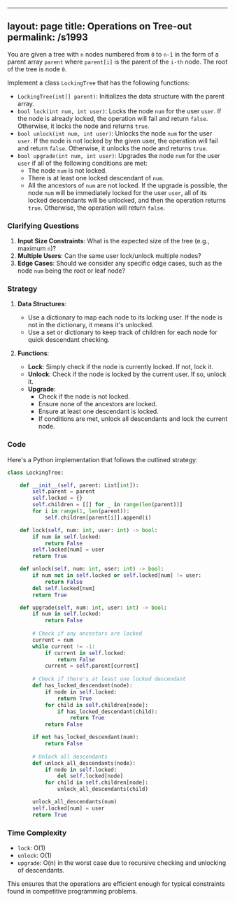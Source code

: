 
---
layout: page
title:  Operations on Tree-out
permalink: /s1993
---

You are given a tree with `n` nodes numbered from `0` to `n-1` in the form of a parent array `parent` where `parent[i]` is the parent of the `i-th` node. The root of the tree is node `0`.

Implement a class `LockingTree` that has the following functions:

- `LockingTree(int[] parent)`: Initializes the data structure with the parent array.
- `bool lock(int num, int user)`: Locks the node `num` for the user `user`. If the node is already locked, the operation will fail and return `false`. Otherwise, it locks the node and returns `true`.
- `bool unlock(int num, int user)`: Unlocks the node `num` for the user `user`. If the node is not locked by the given user, the operation will fail and return `false`. Otherwise, it unlocks the node and returns `true`.
- `bool upgrade(int num, int user)`: Upgrades the node `num` for the user `user` if all of the following conditions are met:
  - The node `num` is not locked.
  - There is at least one locked descendant of `num`.
  - All the ancestors of `num` are not locked. If the upgrade is possible, the node `num` will be immediately locked for the user `user`, all of its locked descendants will be unlocked, and then the operation returns `true`. Otherwise, the operation will return `false`.

### Clarifying Questions

1. **Input Size Constraints**: What is the expected size of the tree (e.g., maximum `n`)?
2. **Multiple Users**: Can the same user lock/unlock multiple nodes?
3. **Edge Cases**: Should we consider any specific edge cases, such as the node `num` being the root or leaf node?

### Strategy

1. **Data Structures**:
   - Use a dictionary to map each node to its locking user. If the node is not in the dictionary, it means it's unlocked.
   - Use a set or dictionary to keep track of children for each node for quick descendant checking.

2. **Functions**:
   - **Lock**: Simply check if the node is currently locked. If not, lock it.
   - **Unlock**: Check if the node is locked by the current user. If so, unlock it.
   - **Upgrade**:
     - Check if the node is not locked.
     - Ensure none of the ancestors are locked.
     - Ensure at least one descendant is locked.
     - If conditions are met, unlock all descendants and lock the current node.

### Code

Here's a Python implementation that follows the outlined strategy:

```python
class LockingTree:

    def __init__(self, parent: List[int]):
        self.parent = parent
        self.locked = {}
        self.children = [[] for _ in range(len(parent))]
        for i in range(1, len(parent)):
            self.children[parent[i]].append(i)

    def lock(self, num: int, user: int) -> bool:
        if num in self.locked:
            return False
        self.locked[num] = user
        return True

    def unlock(self, num: int, user: int) -> bool:
        if num not in self.locked or self.locked[num] != user:
            return False
        del self.locked[num]
        return True

    def upgrade(self, num: int, user: int) -> bool:
        if num in self.locked:
            return False
        
        # Check if any ancestors are locked
        current = num
        while current != -1:
            if current in self.locked:
                return False
            current = self.parent[current]
        
        # Check if there's at least one locked descendant
        def has_locked_descendant(node):
            if node in self.locked:
                return True
            for child in self.children[node]:
                if has_locked_descendant(child):
                    return True
            return False

        if not has_locked_descendant(num):
            return False
        
        # Unlock all descendants
        def unlock_all_descendants(node):
            if node in self.locked:
                del self.locked[node]
            for child in self.children[node]:
                unlock_all_descendants(child)

        unlock_all_descendants(num)
        self.locked[num] = user
        return True
```

### Time Complexity

- `lock`: O(1)
- `unlock`: O(1)
- `upgrade`: O(n) in the worst case due to recursive checking and unlocking of descendants.

This ensures that the operations are efficient enough for typical constraints found in competitive programming problems.